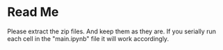 # Read Me 

Please extract the zip files. And keep them as they are.
If you serially run each cell in the "main.ipynb" file it will work accordingly.
